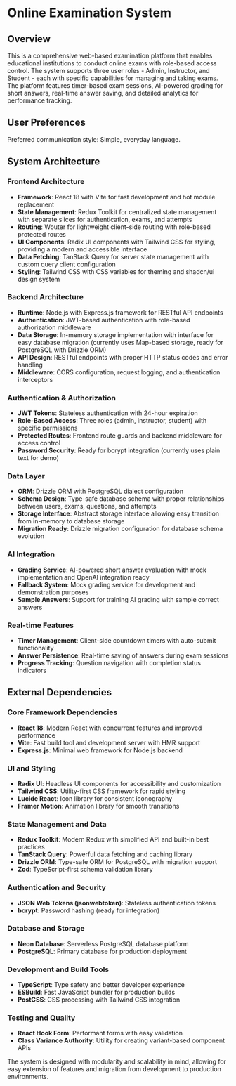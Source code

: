 # Online Examination System

## Overview

This is a comprehensive web-based examination platform that enables educational institutions to conduct online exams with role-based access control. The system supports three user roles - Admin, Instructor, and Student - each with specific capabilities for managing and taking exams. The platform features timer-based exam sessions, AI-powered grading for short answers, real-time answer saving, and detailed analytics for performance tracking.

## User Preferences

Preferred communication style: Simple, everyday language.

## System Architecture

### Frontend Architecture
- **Framework**: React 18 with Vite for fast development and hot module replacement
- **State Management**: Redux Toolkit for centralized state management with separate slices for authentication, exams, and attempts
- **Routing**: Wouter for lightweight client-side routing with role-based protected routes
- **UI Components**: Radix UI components with Tailwind CSS for styling, providing a modern and accessible interface
- **Data Fetching**: TanStack Query for server state management with custom query client configuration
- **Styling**: Tailwind CSS with CSS variables for theming and shadcn/ui design system

### Backend Architecture
- **Runtime**: Node.js with Express.js framework for RESTful API endpoints
- **Authentication**: JWT-based authentication with role-based authorization middleware
- **Data Storage**: In-memory storage implementation with interface for easy database migration (currently uses Map-based storage, ready for PostgreSQL with Drizzle ORM)
- **API Design**: RESTful endpoints with proper HTTP status codes and error handling
- **Middleware**: CORS configuration, request logging, and authentication interceptors

### Authentication & Authorization
- **JWT Tokens**: Stateless authentication with 24-hour expiration
- **Role-Based Access**: Three roles (admin, instructor, student) with specific permissions
- **Protected Routes**: Frontend route guards and backend middleware for access control
- **Password Security**: Ready for bcrypt integration (currently uses plain text for demo)

### Data Layer
- **ORM**: Drizzle ORM with PostgreSQL dialect configuration
- **Schema Design**: Type-safe database schema with proper relationships between users, exams, questions, and attempts
- **Storage Interface**: Abstract storage interface allowing easy transition from in-memory to database storage
- **Migration Ready**: Drizzle migration configuration for database schema evolution

### AI Integration
- **Grading Service**: AI-powered short answer evaluation with mock implementation and OpenAI integration ready
- **Fallback System**: Mock grading service for development and demonstration purposes
- **Sample Answers**: Support for training AI grading with sample correct answers

### Real-time Features
- **Timer Management**: Client-side countdown timers with auto-submit functionality
- **Answer Persistence**: Real-time saving of answers during exam sessions
- **Progress Tracking**: Question navigation with completion status indicators

## External Dependencies

### Core Framework Dependencies
- **React 18**: Modern React with concurrent features and improved performance
- **Vite**: Fast build tool and development server with HMR support
- **Express.js**: Minimal web framework for Node.js backend

### UI and Styling
- **Radix UI**: Headless UI components for accessibility and customization
- **Tailwind CSS**: Utility-first CSS framework for rapid styling
- **Lucide React**: Icon library for consistent iconography
- **Framer Motion**: Animation library for smooth transitions

### State Management and Data
- **Redux Toolkit**: Modern Redux with simplified API and built-in best practices
- **TanStack Query**: Powerful data fetching and caching library
- **Drizzle ORM**: Type-safe ORM for PostgreSQL with migration support
- **Zod**: TypeScript-first schema validation library

### Authentication and Security
- **JSON Web Tokens (jsonwebtoken)**: Stateless authentication tokens
- **bcrypt**: Password hashing (ready for integration)

### Database and Storage
- **Neon Database**: Serverless PostgreSQL database platform
- **PostgreSQL**: Primary database for production deployment

### Development and Build Tools
- **TypeScript**: Type safety and better developer experience
- **ESBuild**: Fast JavaScript bundler for production builds
- **PostCSS**: CSS processing with Tailwind CSS integration

### Testing and Quality
- **React Hook Form**: Performant forms with easy validation
- **Class Variance Authority**: Utility for creating variant-based component APIs

The system is designed with modularity and scalability in mind, allowing for easy extension of features and migration from development to production environments.